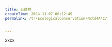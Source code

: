 ```yaml
---
title: 公益林
createTime: 2024-11-07 00:12:49
permalink: /tr/EcologicalConservation/Nxtd4A4z/


---
```


xxxx